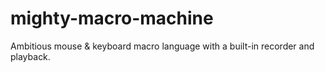 # mighty-macro-machine
Ambitious mouse &amp; keyboard macro language with a built-in recorder and playback.
